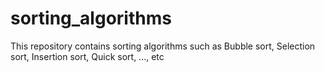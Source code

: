 # sorting_algorithms
This repository contains sorting algorithms such as Bubble sort, Selection sort, Insertion sort, Quick sort, ..., etc
